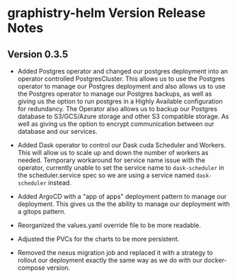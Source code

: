 # graphistry-helm Version Release Notes

## Version 0.3.5


*   Added Postgres operator and changed our postgres deployment into an operator controlled PostgresCluster.
    This allows us to use the Postgres operator to manage our Postgres deployment and also allows us to use the Postgres operator to manage our Postgres backups, as well as giving us the option to run postgres in a Highly Available configuration for redundancy. The Operator also allows us to backup our Postgres database to S3/GCS/Azure storage and other S3 compatible storage. As well as giving us the option to encrypt communication between our database and our services.

*   Added Dask operator to control our Dask cuda Scheduler and Workers. 
    This will allow us to scale up and down the number of workers as needed. 
    Temporary workaround for service name issue with the operator, 
    currently unable to set the service name to `dask-scheduler` in the scheduler.service spec 
    so we are using a service named `dask-scheduler` instead.

*   Added ArgoCD with a "app of apps" deployment pattern to manage our deployment. This gives us the 
    the ability to manage our deployment with a gitops pattern.     

*   Reorganized the values.yaml override file to be more readable.
*   Adjusted the PVCs for the charts to be more persistent.

*   Removed the nexus migration job and replaced it with a strategy to rollout our deployment exactly 
    the same way as we do with our docker-compose version.

